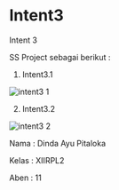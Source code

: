 # Intent3

Intent 3

SS Project sebagai berikut :

1. Intent3.1

![intent3 1](https://cloud.githubusercontent.com/assets/22735243/19877095/a9c0f1f8-a00e-11e6-9ac4-2c3ec028ac37.jpeg)

2. Intent3.2

![intent3 2](https://cloud.githubusercontent.com/assets/22735243/19877100/be376716-a00e-11e6-9482-06cde2951b12.jpeg)

Nama  : Dinda Ayu Pitaloka

Kelas : XIIRPL2

Aben  : 11
